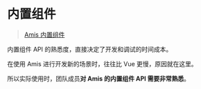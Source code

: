 # 内置组件

> [Amis 内置组件](https://aisuda.bce.baidu.com/amis/zh-CN/components/page)

内置组件 API 的熟悉度，直接决定了开发和调试的时间成本。

在使用 Amis 进行开发新的场景时，往往比 Vue 更慢，原因就在这里。

所以实际使用时，团队成员**对 Amis 的内置组件 API 需要非常熟悉**。
